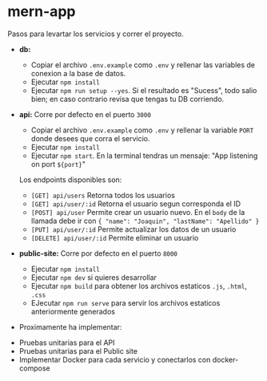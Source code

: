 # mern-app

Pasos para levartar los servicios y correr el proyecto.

* **db:**
  - Copiar el archivo `.env.example` como `.env` y rellenar las variables de conexion a la base de datos.
  - Ejecutar `npm install`
  - Ejecutar `npm run setup --yes`. Si el resultado es "Sucess", todo salio bien; en caso contrario revisa que tengas tu DB corriendo.

* **api:** Corre por defecto en el puerto `3000`
  - Copiar el archivo `.env.example` como `.env` y rellenar la variable `PORT` donde desees que corra el servicio.
  - Ejecutar `npm install`
  - Ejecutar `npm start`. En la terminal tendras un mensaje: "App listening on port `${port}`"

  Los endpoints disponibles son:

  - `[GET] api/users` Retorna todos los usuarios
  - `[GET] api/user/:id` Retorna el usuario segun corresponda el ID
  - `[POST] api/user` Permite crear un usuario nuevo. En el `body` de la llamada debe ir con `{ "name": "Joaquin", "lastName": "Apellido" }`
  - `[PUT] api/user/:id` Permite actualizar los datos de un usuario
  - `[DELETE] api/user/:id` Permite eliminar un usuario

* **public-site:** Corre por defecto en el puerto `8000`
  - Ejecutar `npm install`
  - Ejecutar `npm dev` si quieres desarrollar
  - Ejecutar `npm build` para obtener los archivos estaticos `.js`, `.html`, `.css`
  - EJecutar `npm run serve` para servir los archivos estaticos anteriormente generados

* Proximamente ha implementar:

- Pruebas unitarias para el API
- Pruebas unitarias para el Public site
- Implementar Docker para cada servicio y conectarlos con docker-compose
